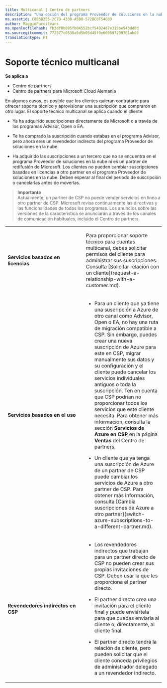```yaml
---
title: Multicanal | Centro de partners
description: "Una opción del programa Proveedor de soluciones en la nube es permitir que un partner controle todo el ciclo de vida de suscripción de un cliente, incluidas las ventas, el aprovisionamiento, el soporte técnico y la renovación."
ms.assetid: C8B58255-2C7D-4338-A5B0-572BC0F54C0D
author: MaggiePucciEvans
ms.openlocfilehash: fb3df0b095fb04552bcf5492467e319be943dd0d
ms.sourcegitcommit: 772577c0538a5d5b05d45f0e669697209761ab03
translationtype: HT
---
```

# <a name="multichannel-support"></a>Soporte técnico multicanal

**Se aplica a**

-  Centro de partners
-  Centro de partners para Microsoft Cloud Alemania

En algunos casos, es posible que los clientes quieran contratarte para ofrecer soporte técnico y aprovisionar una suscripción que compraron en otro lugar. El soporte técnico multicanal se aplica cuando el cliente:

-   Ya ha adquirido suscripciones directamente de Microsoft o a través de los programas Advisor, Open o EA.

-   Te ha comprado la suscripción cuando estabas en el programa Advisor, pero ahora eres un revendedor indirecto del programa Proveedor de soluciones en la nube.

-   Ha adquirido las suscripciones a un tercero que no se encuentra en el programa Proveedor de soluciones en la nube ni es un partner de redifusión de Microsoft. Los clientes no pueden cambiar suscripciones basadas en licencias a otro partner en el programa Proveedor de soluciones en la nube. Deben esperar al final del período de suscripción o cancelarlas antes de moverlas.

>**Importante**<br>
Actualmente, un partner de CSP no puede vender servicios en línea a otro partner de CSP. Microsoft revisa continuamente las directivas y las funcionalidades de todos los programas. Los anuncios sobre las versiones de la característica se anunciarán a través de los canales de comunicación habituales, incluido el Centro de partners. 

<table>
<colgroup>
<col width="50%" />
<col width="50%" />
</colgroup>
<tbody>
<tr class="odd">
<td><p><strong>Servicios basados en licencias</strong></p></td>
<td><p>Para proporcionar soporte técnico para cuentas multicanal, debes solicitar permisos del cliente para administrar sus suscripciones. Consulta [Solicitar relación con un cliente](request-a-relationship-with-a-customer.md).</p></td>
</tr>
<tr class="even">
<td><p><strong>Servicios basados en el uso</strong></p></td>
<td><ul>
<li><p>Para un cliente que ya tiene una suscripción a Azure de otro canal como Advisor, Open o EA, no hay una ruta de migración compatible a CSP. Sin embargo, puedes crear una nueva suscripción de Azure para este en CSP, migrar manualmente sus datos y su configuración y el cliente puede cancelar los servicios individuales antiguos o toda la suscripción. Ten en cuenta que CSP podrían no proporcionar todos los servicios que este cliente necesita. Para obtener más información, consulta la sección <strong>Servicios de Azure en CSP</strong> en la página <strong>Ventas</strong> del Centro de partners.</p></li>
<li><p>Un cliente que ya tenga una suscripción de Azure de un partner de CSP puede cambiar los servicios de Azure a otro partner de CSP. Para obtener más información, consulta [Cambia suscripciones de Azure a otro partner](switch-azure-subscriptions-to-a-different-partner.md).</p></li>
</ul></td>
</tr>
<tr class="odd">
<td><p><strong>Revendedores indirectos en CSP</strong></p></td>
<td><ul>
<li><p>Los revendedores indirectos que trabajan para un partner directo de CSP no pueden crear sus propias invitaciones de CSP. Deben usar la que les proporciona el partner directo.</p></li>

<li><p>El partner directo crea una invitación para el cliente final y puede enviártela para que puedas enviarla al cliente o, directamente, al cliente final.</p></li>

<li><p>El partner directo tendrá la relación de cliente, pero pueden solicitar que el cliente conceda privilegios de administrador delegado a un revendedor indirecto.</p></li>
</ul></td>
</tr>
</tbody>
</table>

 

 

 



